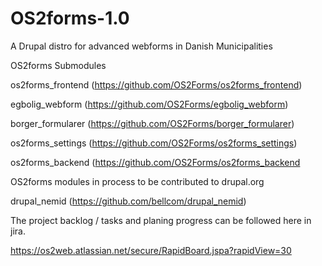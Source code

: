 # OS2forms-1.0
A Drupal distro for advanced webforms in Danish Municipalities

OS2forms Submodules

os2forms_frontend (https://github.com/OS2Forms/os2forms_frontend)

egbolig_webform (https://github.com/OS2Forms/egbolig_webform)

borger_formularer (https://github.com/OS2Forms/borger_formularer)

os2forms_settings (https://github.com/OS2Forms/os2forms_settings)

os2forms_backend (https://github.com/OS2Forms/os2forms_backend


OS2forms modules in process to be contributed to drupal.org

drupal_nemid (https://github.com/bellcom/drupal_nemid)


The project backlog / tasks and planing progress can be followed here in jira. 

https://os2web.atlassian.net/secure/RapidBoard.jspa?rapidView=30

